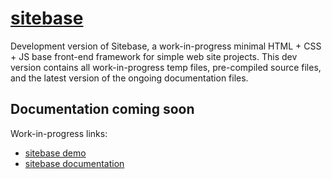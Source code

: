 # [sitebase](https://kccnma.github.io/sitebase/ "Sitebase Demo")
Development version of Sitebase, a work-in-progress minimal HTML + CSS + JS base front-end framework for simple web site projects. This dev version contains all work-in-progress temp files, pre-compiled source files, and the latest version of the ongoing documentation files. 

## Documentation coming soon
Work-in-progress links:
* [sitebase demo](https://kccnma.github.io/sitebase/ "Sitebase Demo")
* [sitebase documentation](https://kccnma.github.io/sitebase/documentation.html "Sitebase Docs (incomplete)")
